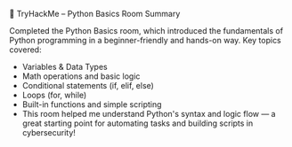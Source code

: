 
🐍 TryHackMe – Python Basics Room Summary

Completed the Python Basics room, which introduced the fundamentals of Python programming in a beginner-friendly and hands-on way. Key topics covered:

- Variables & Data Types
- Math operations and basic logic
- Conditional statements (if, elif, else)
- Loops (for, while)
- Built-in functions and simple scripting
- This room helped me understand Python's syntax and logic flow — a great starting point for automating tasks and building scripts in cybersecurity!
